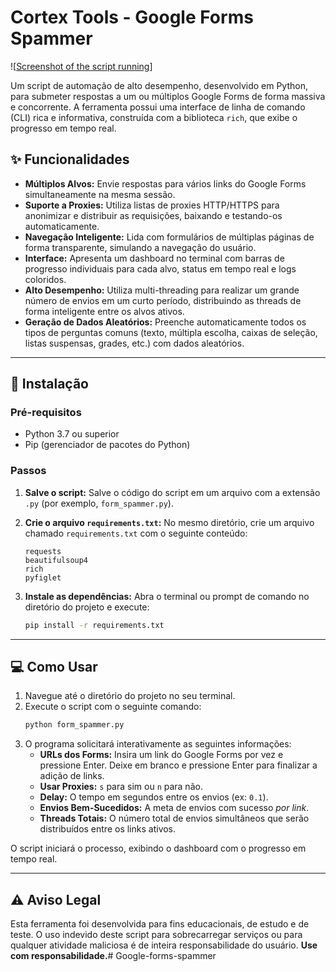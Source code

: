# Cortex Tools - Google Forms Spammer

![[Screenshot of the script running](https://prnt.sc/qfsWV24dB3wC)]

Um script de automação de alto desempenho, desenvolvido em Python, para submeter respostas a um ou múltiplos Google Forms de forma massiva e concorrente. A ferramenta possui uma interface de linha de comando (CLI) rica e informativa, construída com a biblioteca `rich`, que exibe o progresso em tempo real.

## ✨ Funcionalidades

- **Múltiplos Alvos:** Envie respostas para vários links do Google Forms simultaneamente na mesma sessão.
- **Suporte a Proxies:** Utiliza listas de proxies HTTP/HTTPS para anonimizar e distribuir as requisições, baixando e testando-os automaticamente.
- **Navegação Inteligente:** Lida com formulários de múltiplas páginas de forma transparente, simulando a navegação do usuário.
- **Interface:** Apresenta um dashboard no terminal com barras de progresso individuais para cada alvo, status em tempo real e logs coloridos.
- **Alto Desempenho:** Utiliza multi-threading para realizar um grande número de envios em um curto período, distribuindo as threads de forma inteligente entre os alvos ativos.
- **Geração de Dados Aleatórios:** Preenche automaticamente todos os tipos de perguntas comuns (texto, múltipla escolha, caixas de seleção, listas suspensas, grades, etc.) com dados aleatórios.

---

## 🚀 Instalação

### Pré-requisitos

- Python 3.7 ou superior
- Pip (gerenciador de pacotes do Python)

### Passos

1.  **Salve o script:**
    Salve o código do script em um arquivo com a extensão `.py` (por exemplo, `form_spammer.py`).

2.  **Crie o arquivo `requirements.txt`:**
    No mesmo diretório, crie um arquivo chamado `requirements.txt` com o seguinte conteúdo:
    ```
    requests
    beautifulsoup4
    rich
    pyfiglet
    ```

3.  **Instale as dependências:**
    Abra o terminal ou prompt de comando no diretório do projeto e execute:
    ```bash
    pip install -r requirements.txt
    ```

---

## 💻 Como Usar

1.  Navegue até o diretório do projeto no seu terminal.
2.  Execute o script com o seguinte comando:
    ```bash
    python form_spammer.py
    ```
3.  O programa solicitará interativamente as seguintes informações:
    - **URLs dos Forms:** Insira um link do Google Forms por vez e pressione Enter. Deixe em branco e pressione Enter para finalizar a adição de links.
    - **Usar Proxies:** `s` para sim ou `n` para não.
    - **Delay:** O tempo em segundos entre os envios (ex: `0.1`).
    - **Envios Bem-Sucedidos:** A meta de envios com sucesso *por link*.
    - **Threads Totais:** O número total de envios simultâneos que serão distribuídos entre os links ativos.

O script iniciará o processo, exibindo o dashboard com o progresso em tempo real.

---

## ⚠️ Aviso Legal

Esta ferramenta foi desenvolvida para fins educacionais, de estudo e de teste. O uso indevido deste script para sobrecarregar serviços ou para qualquer atividade maliciosa é de inteira responsabilidade do usuário. **Use com responsabilidade.**#   G o o g l e - f o r m s - s p a m m e r 
 
 